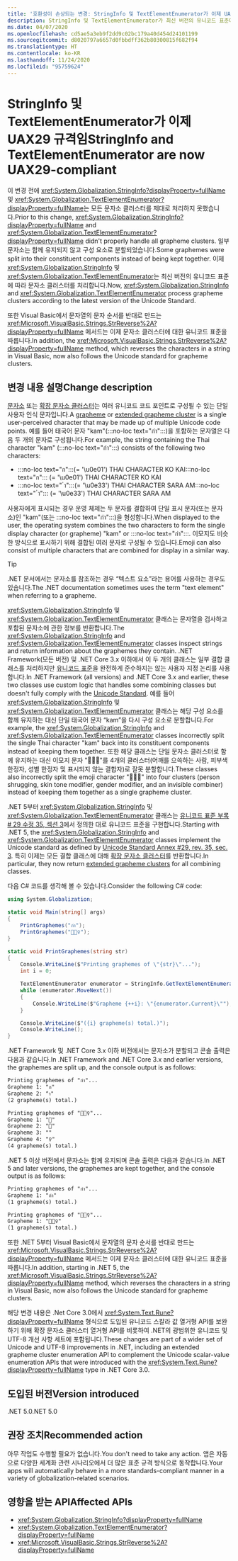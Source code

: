 ```yaml
---
title: '호환성이 손상되는 변경: StringInfo 및 TextElementEnumerator가 이제 UAX29 규격임'
description: StringInfo 및 TextElementEnumerator가 최신 버전의 유니코드 표준에 따라 문자소 클러스터를 처리하는 .NET 5.0의 세계화 관련 호환성이 손상되는 변경 내용에 대해 알아봅니다.
ms.date: 04/07/2020
ms.openlocfilehash: cd5ae5a3eb9f2dd9c02bc179a40d454d24101199
ms.sourcegitcommit: d8020797a6657d0fbbdff362b80300815f682f94
ms.translationtype: HT
ms.contentlocale: ko-KR
ms.lasthandoff: 11/24/2020
ms.locfileid: "95759624"
---
```

# <a name="stringinfo-and-textelementenumerator-are-now-uax29-compliant"></a><span data-ttu-id="fe839-103">StringInfo 및 TextElementEnumerator가 이제 UAX29 규격임</span><span class="sxs-lookup"><span data-stu-id="fe839-103">StringInfo and TextElementEnumerator are now UAX29-compliant</span></span>

<span data-ttu-id="fe839-104">이 변경 전에 <xref:System.Globalization.StringInfo?displayProperty=fullName> 및 <xref:System.Globalization.TextElementEnumerator?displayProperty=fullName>는 모든 문자소 클러스터를 제대로 처리하지 못했습니다.</span><span class="sxs-lookup"><span data-stu-id="fe839-104">Prior to this change, <xref:System.Globalization.StringInfo?displayProperty=fullName> and <xref:System.Globalization.TextElementEnumerator?displayProperty=fullName> didn't properly handle all grapheme clusters.</span></span> <span data-ttu-id="fe839-105">일부 문자소는 함께 유지되지 않고 구성 요소로 분할되었습니다.</span><span class="sxs-lookup"><span data-stu-id="fe839-105">Some graphemes were split into their constituent components instead of being kept together.</span></span> <span data-ttu-id="fe839-106">이제 <xref:System.Globalization.StringInfo> 및 <xref:System.Globalization.TextElementEnumerator>는 최신 버전의 유니코드 표준에 따라 문자소 클러스터를 처리합니다.</span><span class="sxs-lookup"><span data-stu-id="fe839-106">Now, <xref:System.Globalization.StringInfo> and <xref:System.Globalization.TextElementEnumerator> process grapheme clusters according to the latest version of the Unicode Standard.</span></span>

<span data-ttu-id="fe839-107">또한 Visual Basic에서 문자열의 문자 순서를 반대로 만드는 <xref:Microsoft.VisualBasic.Strings.StrReverse%2A?displayProperty=fullName> 메서드는 이제 문자소 클러스터에 대한 유니코드 표준을 따릅니다.</span><span class="sxs-lookup"><span data-stu-id="fe839-107">In addition, the <xref:Microsoft.VisualBasic.Strings.StrReverse%2A?displayProperty=fullName> method, which reverses the characters in a string in Visual Basic, now also follows the Unicode standard for grapheme clusters.</span></span>

## <a name="change-description"></a><span data-ttu-id="fe839-108">변경 내용 설명</span><span class="sxs-lookup"><span data-stu-id="fe839-108">Change description</span></span>

<span data-ttu-id="fe839-109">[문자소](https://www.unicode.org/glossary/#grapheme) 또는 [확장 문자소 클러스터](https://www.unicode.org/glossary/#extended_grapheme_cluster)는 여러 유니코드 코드 포인트로 구성될 수 있는 단일 사용자 인식 문자입니다.</span><span class="sxs-lookup"><span data-stu-id="fe839-109">A [grapheme](https://www.unicode.org/glossary/#grapheme) or [extended grapheme cluster](https://www.unicode.org/glossary/#extended_grapheme_cluster) is a single user-perceived character that may be made up of multiple Unicode code points.</span></span> <span data-ttu-id="fe839-110">예를 들어 태국어 문자 "kam"(:::no-loc text="กำ":::)을 포함하는 문자열은 다음 두 개의 문자로 구성됩니다.</span><span class="sxs-lookup"><span data-stu-id="fe839-110">For example, the string containing the Thai character "kam" (:::no-loc text="กำ":::) consists of the following two characters:</span></span>

- <span data-ttu-id="fe839-111">:::no-loc text="ก":::(= '\u0e01') THAI CHARACTER KO KAI</span><span class="sxs-lookup"><span data-stu-id="fe839-111">:::no-loc text="ก"::: (= '\u0e01') THAI CHARACTER KO KAI</span></span>
- <span data-ttu-id="fe839-112">:::no-loc text=" ำ":::(= '\u0e33') THAI CHARACTER SARA AM</span><span class="sxs-lookup"><span data-stu-id="fe839-112">:::no-loc text=" ำ"::: (= '\u0e33') THAI CHARACTER SARA AM</span></span>

<span data-ttu-id="fe839-113">사용자에게 표시되는 경우 운영 체제는 두 문자를 결합하여 단일 표시 문자(또는 문자소)인 "kam"(또는 :::no-loc text="กำ":::)을 형성합니다.</span><span class="sxs-lookup"><span data-stu-id="fe839-113">When displayed to the user, the operating system combines the two characters to form the single display character (or grapheme) "kam" or :::no-loc text="กำ":::.</span></span> <span data-ttu-id="fe839-114">이모지도 비슷한 방식으로 표시하기 위해 결합된 여러 문자로 구성될 수 있습니다.</span><span class="sxs-lookup"><span data-stu-id="fe839-114">Emoji can also consist of multiple characters that are combined for display in a similar way.</span></span>

> [!TIP]
> <span data-ttu-id="fe839-115">.NET 문서에서는 문자소를 참조하는 경우 “텍스트 요소”라는 용어를 사용하는 경우도 있습니다.</span><span class="sxs-lookup"><span data-stu-id="fe839-115">The .NET documentation sometimes uses the term "text element" when referring to a grapheme.</span></span>

<span data-ttu-id="fe839-116"><xref:System.Globalization.StringInfo> 및 <xref:System.Globalization.TextElementEnumerator> 클래스는 문자열을 검사하고 포함된 문자소에 관한 정보를 반환합니다.</span><span class="sxs-lookup"><span data-stu-id="fe839-116">The <xref:System.Globalization.StringInfo> and <xref:System.Globalization.TextElementEnumerator> classes inspect strings and return information about the graphemes they contain.</span></span> <span data-ttu-id="fe839-117">.NET Framework(모든 버전) 및 .NET Core 3.x 이하에서 이 두 개의 클래스는 일부 결합 클래스를 처리하지만 [유니코드 표준](https://www.unicode.org/reports/tr29/tr29-35.html#Grapheme_Cluster_Boundaries)을 완전하게 준수하지는 않는 사용자 지정 논리를 사용합니다.</span><span class="sxs-lookup"><span data-stu-id="fe839-117">In .NET Framework (all versions) and .NET Core 3.x and earlier, these two classes use custom logic that handles some combining classes but doesn't fully comply with the [Unicode Standard](https://www.unicode.org/reports/tr29/tr29-35.html#Grapheme_Cluster_Boundaries).</span></span> <span data-ttu-id="fe839-118">예를 들어 <xref:System.Globalization.StringInfo> 및 <xref:System.Globalization.TextElementEnumerator> 클래스는 해당 구성 요소를 함께 유지하는 대신 단일 태국어 문자 “kam”을 다시 구성 요소로 분할합니다.</span><span class="sxs-lookup"><span data-stu-id="fe839-118">For example, the <xref:System.Globalization.StringInfo> and <xref:System.Globalization.TextElementEnumerator> classes incorrectly split the single Thai character "kam" back into its constituent components instead of keeping them together.</span></span> <span data-ttu-id="fe839-119">또한 해당 클래스는 단일 문자소 클러스터로 함께 유지하는 대신 이모지 문자 "🤷🏽‍♀️"를 4개의 클러스터(어깨를 으쓱하는 사람, 피부색 한정자, 성별 한정자 및 표시되지 않는 결합자)로 잘못 분할합니다.</span><span class="sxs-lookup"><span data-stu-id="fe839-119">These classes also incorrectly split the emoji character "🤷🏽‍♀️" into four clusters (person shrugging, skin tone modifier, gender modifier, and an invisible combiner) instead of keeping them together as a single grapheme cluster.</span></span>

<span data-ttu-id="fe839-120">.NET 5부터 <xref:System.Globalization.StringInfo> 및 <xref:System.Globalization.TextElementEnumerator> 클래스는 [유니코드 표준 부록\# 29 수정 35, 섹션 3](https://www.unicode.org/reports/tr29/tr29-35.html)에서 정의한 대로 유니코드 표준을 구현합니다.</span><span class="sxs-lookup"><span data-stu-id="fe839-120">Starting with .NET 5, the <xref:System.Globalization.StringInfo> and <xref:System.Globalization.TextElementEnumerator> classes implement the Unicode standard as defined by [Unicode Standard Annex \#29, rev. 35, sec. 3](https://www.unicode.org/reports/tr29/tr29-35.html).</span></span> <span data-ttu-id="fe839-121">특히 이제는 모든 결합 클래스에 대해 [확장 문자소 클러스터](https://www.unicode.org/glossary/#extended_grapheme_cluster)를 반환합니다.</span><span class="sxs-lookup"><span data-stu-id="fe839-121">In particular, they now return [extended grapheme clusters](https://www.unicode.org/glossary/#extended_grapheme_cluster) for all combining classes.</span></span>

<span data-ttu-id="fe839-122">다음 C# 코드를 생각해 볼 수 있습니다.</span><span class="sxs-lookup"><span data-stu-id="fe839-122">Consider the following C# code:</span></span>

```csharp
using System.Globalization;

static void Main(string[] args)
{
    PrintGraphemes("กำ");
    PrintGraphemes("🤷🏽‍♀️");
}

static void PrintGraphemes(string str)
{
    Console.WriteLine($"Printing graphemes of \"{str}\"...");
    int i = 0;

    TextElementEnumerator enumerator = StringInfo.GetTextElementEnumerator(str);
    while (enumerator.MoveNext())
    {
        Console.WriteLine($"Grapheme {++i}: \"{enumerator.Current}\"");
    }

    Console.WriteLine($"({i} grapheme(s) total.)");
    Console.WriteLine();
}
```

<span data-ttu-id="fe839-123">.NET Framework 및 .NET Core 3.x 이하 버전에서는 문자소가 분할되고 콘솔 출력은 다음과 같습니다.</span><span class="sxs-lookup"><span data-stu-id="fe839-123">In .NET Framework and .NET Core 3.x and earlier versions, the graphemes are split up, and the console output is as follows:</span></span>

```txt
Printing graphemes of "กำ"...
Grapheme 1: "ก"
Grapheme 2: "ำ"
(2 grapheme(s) total.)

Printing graphemes of "🤷🏽‍♀️"...
Grapheme 1: "🤷"
Grapheme 2: "🏽"
Grapheme 3: "‍"
Grapheme 4: "♀️"
(4 grapheme(s) total.)
```

<span data-ttu-id="fe839-124">.NET 5 이상 버전에서 문자소는 함께 유지되며 콘솔 출력은 다음과 같습니다.</span><span class="sxs-lookup"><span data-stu-id="fe839-124">In .NET 5 and later versions, the graphemes are kept together, and the console output is as follows:</span></span>

```txt
Printing graphemes of "กำ"...
Grapheme 1: "กำ"
(1 grapheme(s) total.)

Printing graphemes of "🤷🏽‍♀️"...
Grapheme 1: "🤷🏽‍♀️"
(1 grapheme(s) total.)
```

<span data-ttu-id="fe839-125">또한 .NET 5부터 Visual Basic에서 문자열의 문자 순서를 반대로 만드는 <xref:Microsoft.VisualBasic.Strings.StrReverse%2A?displayProperty=fullName> 메서드는 이제 문자소 클러스터에 대한 유니코드 표준을 따릅니다.</span><span class="sxs-lookup"><span data-stu-id="fe839-125">In addition, starting in .NET 5, the <xref:Microsoft.VisualBasic.Strings.StrReverse%2A?displayProperty=fullName> method, which reverses the characters in a string in Visual Basic, now also follows the Unicode standard for grapheme clusters.</span></span>

<span data-ttu-id="fe839-126">해당 변경 내용은 .Net Core 3.0에서 <xref:System.Text.Rune?displayProperty=fullName> 형식으로 도입된 유니코드 스칼라 값 열거형 API를 보완하기 위해 확장 문자소 클러스터 열거형 API를 비롯하여 .NET의 광범위한 유니코드 및 UTF-8 개선 사항 세트에 포함됩니다.</span><span class="sxs-lookup"><span data-stu-id="fe839-126">These changes are part of a wider set of Unicode and UTF-8 improvements in .NET, including an extended grapheme cluster enumeration API to complement the Unicode scalar-value enumeration APIs that were introduced with the <xref:System.Text.Rune?displayProperty=fullName> type in .NET Core 3.0.</span></span>

## <a name="version-introduced"></a><span data-ttu-id="fe839-127">도입된 버전</span><span class="sxs-lookup"><span data-stu-id="fe839-127">Version introduced</span></span>

<span data-ttu-id="fe839-128">.NET 5.0</span><span class="sxs-lookup"><span data-stu-id="fe839-128">.NET 5.0</span></span>

## <a name="recommended-action"></a><span data-ttu-id="fe839-129">권장 조치</span><span class="sxs-lookup"><span data-stu-id="fe839-129">Recommended action</span></span>

<span data-ttu-id="fe839-130">아무 작업도 수행할 필요가 없습니다.</span><span class="sxs-lookup"><span data-stu-id="fe839-130">You don't need to take any action.</span></span> <span data-ttu-id="fe839-131">앱은 자동으로 다양한 세계화 관련 시나리오에서 더 많은 표준 규격 방식으로 동작합니다.</span><span class="sxs-lookup"><span data-stu-id="fe839-131">Your apps will automatically behave in a more standards-compliant manner in a variety of globalization-related scenarios.</span></span>

## <a name="affected-apis"></a><span data-ttu-id="fe839-132">영향을 받는 API</span><span class="sxs-lookup"><span data-stu-id="fe839-132">Affected APIs</span></span>

- <xref:System.Globalization.StringInfo?displayProperty=fullName>
- <xref:System.Globalization.TextElementEnumerator?displayProperty=fullName>
- <xref:Microsoft.VisualBasic.Strings.StrReverse%2A?displayProperty=fullName>

<!--

### Affected APIs

- `T:System.Globalization.StringInfo`
- `T:System.Globalization.TextElementEnumerator`
- `Overload:Microsoft.VisualBasic.Strings.StrReverse`

### Category

Globalization

-->

